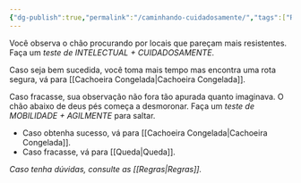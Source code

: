 ```yaml
---
{"dg-publish":true,"permalink":"/caminhando-cuidadosamente/","tags":["RPG/livro-jogo/Draegeni/story-points"],"created":"2024-12-20T16:04:02.963-05:00","updated":"2024-12-23T14:51:13.474-05:00"}
---
```



Você observa o chão procurando por locais que pareçam mais resistentes. Faça um *teste de INTELECTUAL + CUIDADOSAMENTE*.

Caso seja bem sucedida, você toma mais tempo mas encontra uma rota segura, vá para [[Cachoeira Congelada\|Cachoeira Congelada]].

Caso fracasse, sua observação não fora tão apurada quanto imaginava. O chão abaixo de deus pés começa a desmoronar. Faça um *teste de MOBILIDADE + AGILMENTE* para saltar.

- Caso obtenha sucesso, vá para [[Cachoeira Congelada\|Cachoeira Congelada]].
- Caso fracasse, vá para [[Queda\|Queda]].

*Caso tenha dúvidas, consulte as [[Regras\|Regras]].*
